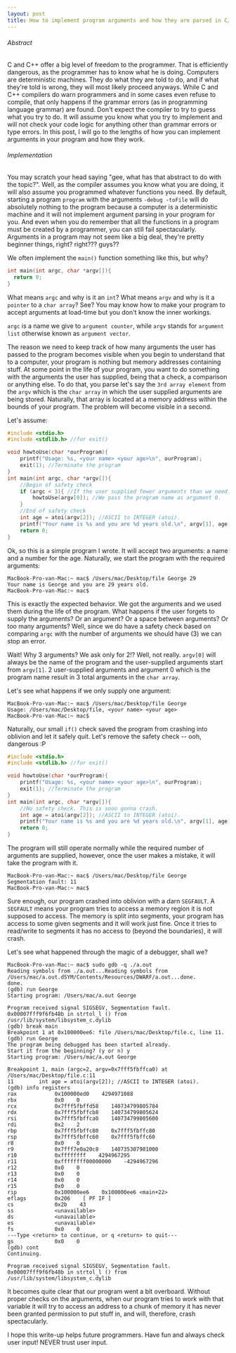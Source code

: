 ```yaml
---
layout: post
title: How to implement program arguments and how they are parsed in C/C++
---
```

###### Abstract

C and C++ offer a big level of freedom to the programmer. That is efficiently dangerous, as the programmer has to know what he is doing.
Computers are deterministic machines. They do what they are told to do, and if what they're told is wrong, they will most likely
proceed anyways. While C and C++ compilers do warn programmers and in some cases even refuse to compile, that only happens if the grammar errors (as in programming language grammar) are found.
Don't expect the compiler to try to guess what you try to do. It will assume you know what you try to implement and will not check your code logic for anything other than grammar errors or type errors.
In this post, I will go to the lengths of how you can implement arguments in your program and how they work.

###### Implementation

You may scratch your head saying "gee, what has that abstract to do with the topic?". Well, as the compiler assumes you know what you are doing, it will also assume you programmed whatever functions you need.
By default, starting a program `program` with the arguments `-debug -toFile` will do absolutely nothing to the program because a computer is a deterministic machine and it will not implement argument parsing in your program for you.
And even when you do remember that all the functions in a program must be created by a programmer, you can still fail spectacularly.
Arguments in a program may not seem like a big deal, they're pretty beginner things, right? right??? guys??

We often implement the `main()` function something like this, but why?
```c
int main(int argc, char *argv[]){
  return 0;
}
```
What means `argc` and why is it an `int`? What means `argv` and why is it a `pointer` to a `char array`?
See? You may know how to make your program to accept arguments at load-time but you don't know the inner workings.

`argc` is a name we give to `argument counter`, while `argv` stands for `argument list` otherwise known as `argument vector`.

The reason we need to keep track of how many arguments the user has passed to the program becomes visible when you begin to understand that to a computer, your program is nothing but memory addresses containing stuff. At some point in the life of your program, you want to do something with the arguments the user has supplied, being that a check, a comparison or anything else.
To do that, you parse let's say the `3rd array element` from the `argv` which is the `char array` in which the user supplied arguments are being stored. Naturally, that array is located at a memory address within the bounds of your program. The problem will become visible in a second. 

Let's assume:

```c
#include <stdio.h>
#include <stdlib.h> //for exit()

void howtoUse(char *ourProgram){
    printf("Usage: %s, <your name> <your age>\n", ourProgram);
    exit(1); //Terminate the program
}
int main(int argc, char *argv[]){
    //Begin of safety check
    if (argc < 3){ //If the user supplied fewer arguments than we need...
        howtoUse(argv[0]); //We pass the program name as argument 0.
    }
    //End of safety check
    int age = atoi(argv[2]); //ASCII to INTEGER (atoi).
    printf("Your name is %s and you are %d years old.\n", argv[1], age);
    return 0;
}
```
Ok, so this is a simple program I wrote. It will accept two arguments: a name and a number for the age.
Naturally, we start the program with the required arguments:

```
MacBook-Pro-van-Mac:~ mac$ /Users/mac/Desktop/file George 29
Your name is George and you are 29 years old.
MacBook-Pro-van-Mac:~ mac$ 
```

This is exactly the expected behavior. 
We got the arguments and we used them during the life of the program.
What happens if the user forgets to supply the arguments? Or an argument? Or a space between arguments? Or too many arguments?
Well, since we do have a safety check based on comparing `argc` with the number of arguments we should have (3) we can stop an error.

Wait! Why 3 arguments? We ask only for 2!?
Well, not really. `argv[0]` will always be the name of the program and the user-supplied arguments start from `argv[1]`. 2 user-supplied arguments and argument 0 which is the program name result in 3 total arguments in the `char array`.

Let's see what happens if we only supply one argument:

```
MacBook-Pro-van-Mac:~ mac$ /Users/mac/Desktop/file George
Usage: /Users/mac/Desktop/file, <your name> <your age>
MacBook-Pro-van-Mac:~ mac$ 
```

Naturally, our small `if()` check saved the program from crashing into oblivion and let it safely quit.
Let's remove the safety check -- ooh, dangerous :P

```c
#include <stdio.h>
#include <stdlib.h> //for exit()

void howtoUse(char *ourProgram){
    printf("Usage: %s, <your name> <your age>\n", ourProgram);
    exit(1); //Terminate the program
}
int main(int argc, char *argv[]){
    //No safety check. This is sooo gonna crash.
    int age = atoi(argv[2]); //ASCII to INTEGER (atoi).
    printf("Your name is %s and you are %d years old.\n", argv[1], age);
    return 0;
}
```

The program will still operate normally while the required number of arguments are supplied, however, once the user makes a mistake, it will take the program with it.

```
MacBook-Pro-van-Mac:~ mac$ /Users/mac/Desktop/file George
Segmentation fault: 11
MacBook-Pro-van-Mac:~ mac$ 
```

Sure enough, our program crashed into oblivion with a darn `SEGFAULT`. 
A `SEGFAULT` means your program tries to access a memory region it is not supposed to access. The memory is split into segments, your program has access to some given segments and it will work just fine. Once it tries to read/write to segments it has no access to (beyond the boundaries), it will crash.

Let's see what happened through the magic of a debugger, shall we?

```
MacBook-Pro-van-Mac:~ mac$ sudo gdb -q ./a.out
Reading symbols from ./a.out...Reading symbols from /Users/mac/a.out.dSYM/Contents/Resources/DWARF/a.out...done.
done.
(gdb) run George
Starting program: /Users/mac/a.out George

Program received signal SIGSEGV, Segmentation fault.
0x00007fff9f6fb48b in strtol_l () from /usr/lib/system/libsystem_c.dylib
(gdb) break main
Breakpoint 1 at 0x100000ee6: file /Users/mac/Desktop/file.c, line 11.
(gdb) run George
The program being debugged has been started already.
Start it from the beginning? (y or n) y
Starting program: /Users/mac/a.out George

Breakpoint 1, main (argc=2, argv=0x7fff5fbffca0) at /Users/mac/Desktop/file.c:11
11        int age = atoi(argv[2]); //ASCII to INTEGER (atoi).
(gdb) info registers
rax            0x100000ed0    4294971088
rbx            0x0    0
rcx            0x7fff5fbffd58    140734799805784
rdx            0x7fff5fbffcb8    140734799805624
rsi            0x7fff5fbffca0    140734799805600
rdi            0x2    2
rbp            0x7fff5fbffc80    0x7fff5fbffc80
rsp            0x7fff5fbffc60    0x7fff5fbffc60
r8             0x0    0
r9             0x7fff7e0a20c8    140735307981000
r10            0xffffffff    4294967295
r11            0xffffffff00000000    -4294967296
r12            0x0    0
r13            0x0    0
r14            0x0    0
r15            0x0    0
rip            0x100000ee6    0x100000ee6 <main+22>
eflags         0x206    [ PF IF ]
cs             0x2b    43
ss             <unavailable>
ds             <unavailable>
es             <unavailable>
fs             0x0    0
---Type <return> to continue, or q <return> to quit---
gs             0x0    0
(gdb) cont
Continuing.

Program received signal SIGSEGV, Segmentation fault.
0x00007fff9f6fb48b in strtol_l () from /usr/lib/system/libsystem_c.dylib
```

It becomes quite clear that our program went a bit overboard. Without proper checks on the arguments, when our program tries to work with that variable it will try to access an address to a chunk of memory it has never been granted permission to put stuff in, and will, therefore, crash spectacularly.

I hope this write-up helps future programmers. Have fun and always check user input! NEVER trust user input.
